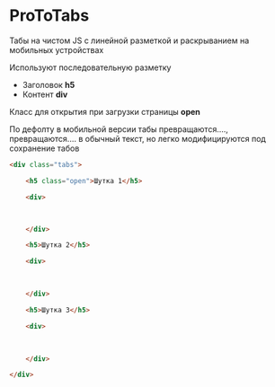 # ProToTabs
Табы на чистом JS с линейной разметкой и раскрыванием на мобильных устройствах

Используют последовательную разметку 
- Заголовок **h5**
- Контент **div**

Класс для открытия при загрузки страницы **open**

По дефолту в мобильной версии табы превращаются...., превращаются.... в обычный текст, но легко модифицируются под сохранение табов 


```HTML
<div class="tabs">

    <h5 class="open">Шутка 1</h5>

    <div>



    </div>

    <h5>Шутка 2</h5>

    <div>

 

    </div>

    <h5>Шутка 3</h5>

    <div>

 

    </div>

</div>


```
